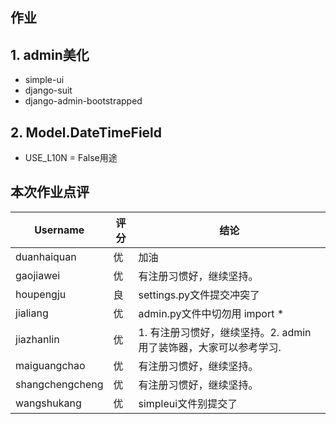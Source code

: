 ## 作业

## 1. admin美化
- simple-ui
- django-suit
- django-admin-bootstrapped

## 2. Model.DateTimeField
- USE_L10N = False用途

## 本次作业点评

| Username        | 评分 | 结论                                                         |
| --------------- | ---- | ------------------------------------------------------------ |
| duanhaiquan     | 优   | 加油                                                         |
| gaojiawei       | 优   | 有注册习惯好，继续坚持。                                     |
| houpengju       | 良   | settings.py文件提交冲突了                                    |
| jialiang        | 优   | admin.py文件中切勿用 import *                                |
| jiazhanlin      | 优   | 1. 有注册习惯好，继续坚持。2. admin用了装饰器，大家可以参考学习. |
| maiguangchao    | 优   | 有注册习惯好，继续坚持。                                     |
| shangchengcheng | 优   | 有注册习惯好，继续坚持。                                     |
| wangshukang     | 优   | simpleui文件别提交了                                         |





